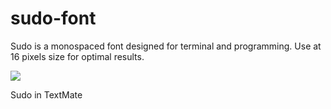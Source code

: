 sudo-font
=========

Sudo is a monospaced font designed for terminal and programming. Use at 16 pixels size for optimal results.

<img src="https://raw.github.com/jenskutilek/sudo-font/master/images/sudo-textmate-py.png">

Sudo in TextMate
